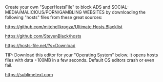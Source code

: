Create your own "SuperHostsFile" to block ADS and SOCIAL-MEDIA/MALICIOUS/PORN/GAMBLING WEBSITES by downloading the following "hosts" files from these great sources:

https://github.com/mitchellkrogza/Ultimate.Hosts.Blacklist

https://github.com/StevenBlack/hosts

https://hosts-file.net/?s=Download

TIP: Download this editor for your "Operating System" below. It opens hosts files with data +100MB in a few seconds. Default OS editors crash or even fail.

https://sublimetext.com
